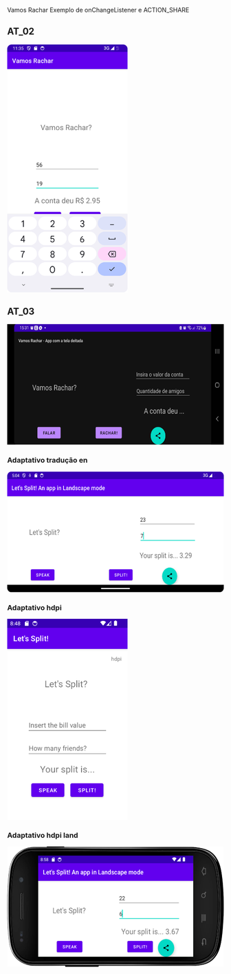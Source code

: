 
Vamos Rachar
Exemplo de onChangeListener e ACTION_SHARE

## AT_02  
<img src="/img/screenshot_at02.png" width="280">

## AT_03
<img src="/img/screenshot_at03.jpg" height="280">

### Adaptativo tradução en
<img src="/img/screenshot_at03_en.png" height="280">

### Adaptativo hdpi 
<img src="/img/screenshot_at03_en_hdpi.png" width="280">

### Adaptativo hdpi land
<img src="/img/screenshot_at03_hdpi_land.png" height="280">
